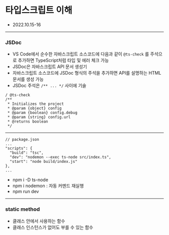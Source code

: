 # 타입스크립트 이해

- 2022.10.15-16

---

### JSDoc

- VS Code에서 순수한 자바스크립트 소스코드에 다음과 같이 `@ts-check` 를 주석으로 추가하면 TypeScript처럼 타입 및 에러 체크 가능
- JSDoc은 자바스크립트 API 문서 생성기
- 자바스크립트 소스코드에 JSDoc 형식의 주석을 추가하면 API를 설명하는 HTML 문서를 생성 가능
- JSDoc 주석은 `/** ... */` 사이에 기술

```
/ @ts-check
/**
 * Initializes the project
 * @param {object} config
 * @param {boolean} config.debug
 * @param {string} config.url
 * @returns boolean
 */
```

---

```
// package.json
...
"scripts": {
  "build": "tsc",
  "dev": "nodemon --exec ts-node src/index.ts",
  "start": "node build/index.js"
},
...
```

- npm i -D ts-node
- npm i nodemon : 자동 커멘드 재실행
- npm run dev

---

### static method

- 클래스 안에서 사용하는 함수
- 클래스 인스턴스가 없어도 부를 수 있는 함수
